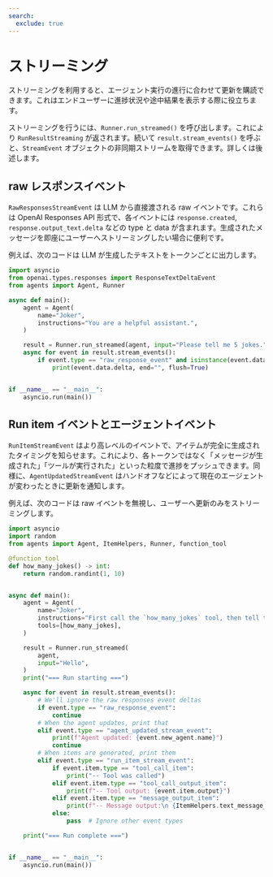 ```yaml
---
search:
  exclude: true
---
```

# ストリーミング

ストリーミングを利用すると、エージェント実行の進行に合わせて更新を購読できます。これはエンドユーザーに進捗状況や途中結果を表示する際に役立ちます。

ストリーミングを行うには、`Runner.run_streamed()` を呼び出します。これにより `RunResultStreaming` が返されます。続いて `result.stream_events()` を呼ぶと、`StreamEvent` オブジェクトの非同期ストリームを取得できます。詳しくは後述します。

## raw レスポンスイベント

`RawResponsesStreamEvent` は LLM から直接渡される raw イベントです。これらは OpenAI Responses API 形式で、各イベントには `response.created`, `response.output_text.delta` などの type と data が含まれます。生成されたメッセージを即座にユーザーへストリーミングしたい場合に便利です。

例えば、次のコードは LLM が生成したテキストをトークンごとに出力します。

```python
import asyncio
from openai.types.responses import ResponseTextDeltaEvent
from agents import Agent, Runner

async def main():
    agent = Agent(
        name="Joker",
        instructions="You are a helpful assistant.",
    )

    result = Runner.run_streamed(agent, input="Please tell me 5 jokes.")
    async for event in result.stream_events():
        if event.type == "raw_response_event" and isinstance(event.data, ResponseTextDeltaEvent):
            print(event.data.delta, end="", flush=True)


if __name__ == "__main__":
    asyncio.run(main())
```

## Run item イベントとエージェントイベント

`RunItemStreamEvent` はより高レベルのイベントで、アイテムが完全に生成されたタイミングを知らせます。これにより、各トークンではなく「メッセージが生成された」「ツールが実行された」といった粒度で進捗をプッシュできます。同様に、`AgentUpdatedStreamEvent` はハンドオフなどによって現在のエージェントが変わったときに更新を通知します。

例えば、次のコードは raw イベントを無視し、ユーザーへ更新のみをストリーミングします。

```python
import asyncio
import random
from agents import Agent, ItemHelpers, Runner, function_tool

@function_tool
def how_many_jokes() -> int:
    return random.randint(1, 10)


async def main():
    agent = Agent(
        name="Joker",
        instructions="First call the `how_many_jokes` tool, then tell that many jokes.",
        tools=[how_many_jokes],
    )

    result = Runner.run_streamed(
        agent,
        input="Hello",
    )
    print("=== Run starting ===")

    async for event in result.stream_events():
        # We'll ignore the raw responses event deltas
        if event.type == "raw_response_event":
            continue
        # When the agent updates, print that
        elif event.type == "agent_updated_stream_event":
            print(f"Agent updated: {event.new_agent.name}")
            continue
        # When items are generated, print them
        elif event.type == "run_item_stream_event":
            if event.item.type == "tool_call_item":
                print("-- Tool was called")
            elif event.item.type == "tool_call_output_item":
                print(f"-- Tool output: {event.item.output}")
            elif event.item.type == "message_output_item":
                print(f"-- Message output:\n {ItemHelpers.text_message_output(event.item)}")
            else:
                pass  # Ignore other event types

    print("=== Run complete ===")


if __name__ == "__main__":
    asyncio.run(main())
```